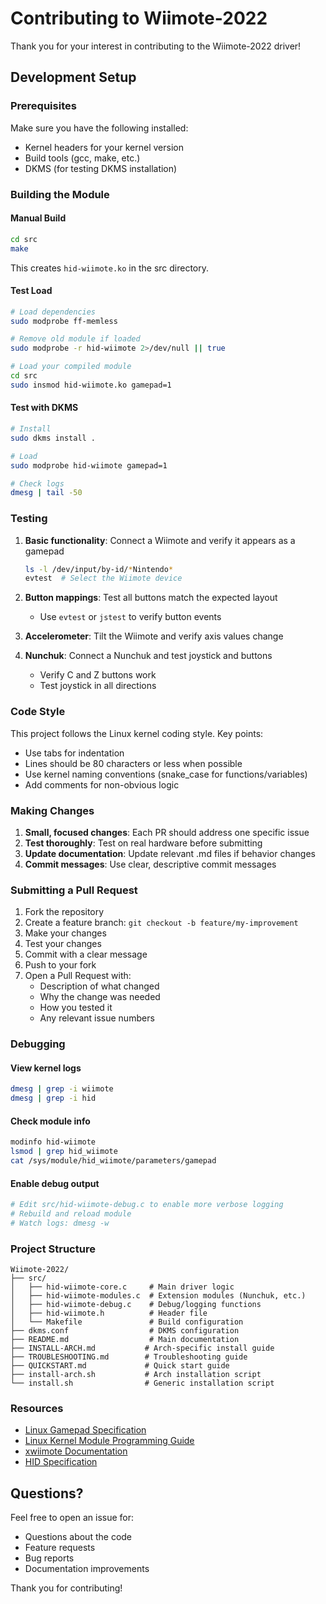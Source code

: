 # Contributing to Wiimote-2022

Thank you for your interest in contributing to the Wiimote-2022 driver!

## Development Setup

### Prerequisites

Make sure you have the following installed:
- Kernel headers for your kernel version
- Build tools (gcc, make, etc.)
- DKMS (for testing DKMS installation)

### Building the Module

#### Manual Build

```bash
cd src
make
```

This creates `hid-wiimote.ko` in the src directory.

#### Test Load

```bash
# Load dependencies
sudo modprobe ff-memless

# Remove old module if loaded
sudo modprobe -r hid-wiimote 2>/dev/null || true

# Load your compiled module
cd src
sudo insmod hid-wiimote.ko gamepad=1
```

#### Test with DKMS

```bash
# Install
sudo dkms install .

# Load
sudo modprobe hid-wiimote gamepad=1

# Check logs
dmesg | tail -50
```

### Testing

1. **Basic functionality**: Connect a Wiimote and verify it appears as a gamepad
   ```bash
   ls -l /dev/input/by-id/*Nintendo*
   evtest  # Select the Wiimote device
   ```

2. **Button mappings**: Test all buttons match the expected layout
   - Use `evtest` or `jstest` to verify button events

3. **Accelerometer**: Tilt the Wiimote and verify axis values change

4. **Nunchuk**: Connect a Nunchuk and test joystick and buttons
   - Verify C and Z buttons work
   - Test joystick in all directions

### Code Style

This project follows the Linux kernel coding style. Key points:

- Use tabs for indentation
- Lines should be 80 characters or less when possible
- Use kernel naming conventions (snake_case for functions/variables)
- Add comments for non-obvious logic

### Making Changes

1. **Small, focused changes**: Each PR should address one specific issue
2. **Test thoroughly**: Test on real hardware before submitting
3. **Update documentation**: Update relevant .md files if behavior changes
4. **Commit messages**: Use clear, descriptive commit messages

### Submitting a Pull Request

1. Fork the repository
2. Create a feature branch: `git checkout -b feature/my-improvement`
3. Make your changes
4. Test your changes
5. Commit with a clear message
6. Push to your fork
7. Open a Pull Request with:
   - Description of what changed
   - Why the change was needed
   - How you tested it
   - Any relevant issue numbers

### Debugging

#### View kernel logs
```bash
dmesg | grep -i wiimote
dmesg | grep -i hid
```

#### Check module info
```bash
modinfo hid-wiimote
lsmod | grep hid_wiimote
cat /sys/module/hid_wiimote/parameters/gamepad
```

#### Enable debug output
```bash
# Edit src/hid-wiimote-debug.c to enable more verbose logging
# Rebuild and reload module
# Watch logs: dmesg -w
```

### Project Structure

```
Wiimote-2022/
├── src/
│   ├── hid-wiimote-core.c     # Main driver logic
│   ├── hid-wiimote-modules.c  # Extension modules (Nunchuk, etc.)
│   ├── hid-wiimote-debug.c    # Debug/logging functions
│   ├── hid-wiimote.h          # Header file
│   └── Makefile               # Build configuration
├── dkms.conf                  # DKMS configuration
├── README.md                  # Main documentation
├── INSTALL-ARCH.md           # Arch-specific install guide
├── TROUBLESHOOTING.md        # Troubleshooting guide
├── QUICKSTART.md             # Quick start guide
├── install-arch.sh           # Arch installation script
└── install.sh                # Generic installation script
```

### Resources

- [Linux Gamepad Specification](https://www.kernel.org/doc/html/latest/input/gamepad.html)
- [Linux Kernel Module Programming Guide](https://sysprog21.github.io/lkmpg/)
- [xwiimote Documentation](https://github.com/xwiimote/xwiimote)
- [HID Specification](https://www.usb.org/hid)

## Questions?

Feel free to open an issue for:
- Questions about the code
- Feature requests
- Bug reports
- Documentation improvements

Thank you for contributing!
